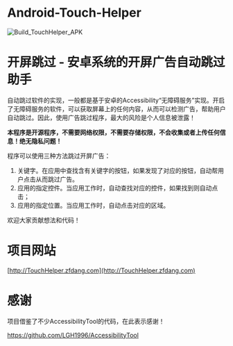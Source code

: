 # Android-Touch-Helper

![Build_TouchHelper_APK](https://github.com/zfdang/Android-Touch-Helper/workflows/Build_TouchHelper_APK/badge.svg)


# 开屏跳过 - 安卓系统的开屏广告自动跳过助手

自动跳过软件的实现，一般都是基于安卓的Accessibility“无障碍服务”实现。开启了无障碍服务的软件，可以获取屏幕上的任何内容，从而可以检测广告，帮助用户自动跳过。因此，使用广告跳过程序，最大的风险是个人信息被泄露！

**本程序是开源程序，不需要网络权限，不需要存储权限，不会收集或者上传任何信息！绝无隐私问题！**

程序可以使用三种方法跳过开屏广告：

1. 关键字。在应用中查找含有关键字的按钮，如果发现了对应的按钮，自动帮用户点击从而跳过广告。
2. 应用的指定控件。当应用工作时，自动查找对应的控件，如果找到则自动点击；
3. 应用的指定位置。当应用工作时，自动点击对应的区域。

欢迎大家贡献想法和代码！

# 项目网站

[http://TouchHelper.zfdang.com](http://TouchHelper.zfdang.com)


# 感谢

项目借鉴了不少AccessibilityTool的代码，在此表示感谢！

https://github.com/LGH1996/AccessibilityTool



